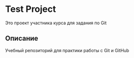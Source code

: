 # Test Project
Это проект участника курса для задания по Git

## Описание
Учебный репозиторий для практики работы с Git и GitHub
